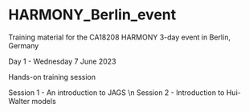 # HARMONY_Berlin_event
Training material for the CA18208 HARMONY 3-day event in Berlin, Germany

Day 1 - Wednesday 7 June 2023

Hands-on training session

Session 1 - An introduction to JAGS \n 
Session 2 - Introduction to Hui-Walter models
